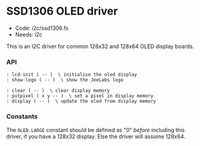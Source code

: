 # SSD1306 OLED driver

[code]: i2c/ssd1306.fs (io)
* Code: i2c/ssd1306.fs
* Needs: i2c

This is an I2C driver for common 128x32 and 128x64 OLED display boards.

### API

[defs]: <> (lcd-init show-logo)
```
: lcd-init ( -- )  \ initialise the oled display
: show-logo ( -- )  \ show the JeeLabs logo
```

[defs]: <> (clear putpixel display)
```
: clear ( -- )  \ clear display memory
: putpixel ( x y -- )  \ set a pixel in display memory
: display ( -- )  \ update the oled from display memory
```

### Constants

The `OLED.LARGE` constant should be defined as "0" _before_ including
this driver, if you have a 128x32 display. Else the driver will assume 128x64.
